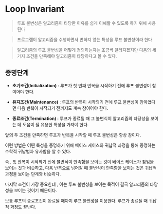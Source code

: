 # Loop Invariant
> 루프 불변성은 알고리즘이 타당한 이유를 쉽게 이해할 수 있도록 하기 위해 사용된다

> 프로그램이 알고리즘을 수행하면서 변하지 않는 특성을 루프 불변성이라 한다

> 알고리즘의 루프 불변성을 어떻게 정의하는지는 조금씩 달라지겠지만 다음의 세가지 조건을 만족해야 알고리즘이 타당하다고 볼 수 있다.



## 증명단계

- **초기조건(Initialization)** : 루프가 첫 번째 반복을 시작하기 전에 루프 불변성이 참이어야 한다.

- **유지조건(Maintenance)** : 루프의 반복이 시작되기 전에 루프 불변성이 참이었다면 다음 반복이 시작되기 전까지도 계속 참이어야 한다.

- **종료조건(Termination)** : 루프가 종료될 때 그 불변식이 알고리즘의 타당성을 보이는 데 도움이 될 유용한 특성을 가져야 한다.



앞의 두 조건을 만족하면 루프가 반복을 시작할 때 루프 불변성은 항상 참이다. 

이런 방법은 어떤 특성을 증명하기 위해 베이스 케이스와 귀납적 과정을 통해 증명하는 수학적 귀납법과 유사함을 알 수 있다.

즉 , 첫 반복이 시작되기 전에 불변식이 만족함을 보이는 것이 베이스 케이스가 참임을 보이는 것과 비슷하고, 다음 반복으로 넘어갈 때 불변식이 만족함을 보이는 것은 귀납적 과정을 보이는 단계와 비슷하다.

마지막 조건이 가장 중요한데 , 이는 루프 불변성을 보이는 목적이 결국 알고리즘의 타당성을 보이는 것이기 때문이다.

보통 루프의 종료조건이 완료될 때까지 루프 불변성을 이용한다. 루프가 종료될 때 귀납적 과정도 끝난다.
